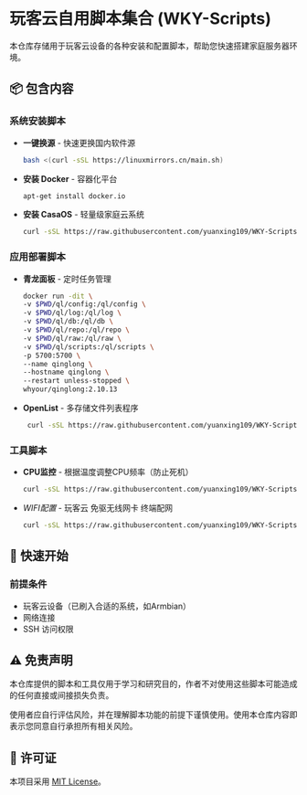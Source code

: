 # 玩客云自用脚本集合 (WKY-Scripts)

本仓库存储用于玩客云设备的各种安装和配置脚本，帮助您快速搭建家庭服务器环境。

## 📦 包含内容

### 系统安装脚本
- **一键换源** - 快速更换国内软件源
  ```bash
  bash <(curl -sSL https://linuxmirrors.cn/main.sh)
- **安装 Docker** - 容器化平台
  ```bash
  apt-get install docker.io
- **安装 CasaOS** - 轻量级家庭云系统
  ```bash
  curl -sSL https://raw.githubusercontent.com/yuanxing109/WKY-Scripts/main/scripts/casaos-install.sh | bash

### 应用部署脚本
- **青龙面板** - 定时任务管理
  ```bash
  docker run -dit \
  -v $PWD/ql/config:/ql/config \
  -v $PWD/ql/log:/ql/log \
  -v $PWD/ql/db:/ql/db \
  -v $PWD/ql/repo:/ql/repo \
  -v $PWD/ql/raw:/ql/raw \
  -v $PWD/ql/scripts:/ql/scripts \
  -p 5700:5700 \
  --name qinglong \
  --hostname qinglong \
  --restart unless-stopped \
  whyour/qinglong:2.10.13

- **OpenList** - 多存储文件列表程序
  ```bash
   curl -sSL https://raw.githubusercontent.com/yuanxing109/WKY-Scripts/main/scripts/OpenList_install.sh | bash
### 工具脚本
- **CPU监控** - 根据温度调整CPU频率（防止死机）
  ```bash
  curl -sSL https://raw.githubusercontent.com/yuanxing109/WKY-Scripts/main/wky-cpu-install.sh | bash
- *WIFI配置* - 玩客云 免驱无线网卡 终端配网
  ```bash
  curl -sSL https://raw.githubusercontent.com/yuanxing109/WKY-Scripts/main/scripts/connect_wifi.sh | bash
## 🚀 快速开始

### 前提条件
- 玩客云设备（已刷入合适的系统，如Armbian）
- 网络连接
- SSH 访问权限

## ⚠️ 免责声明

本仓库提供的脚本和工具仅用于学习和研究目的，作者不对使用这些脚本可能造成的任何直接或间接损失负责。

使用者应自行评估风险，并在理解脚本功能的前提下谨慎使用。使用本仓库内容即表示您同意自行承担所有相关风险。
## 📄 许可证

本项目采用 [MIT License](LICENSE)。

